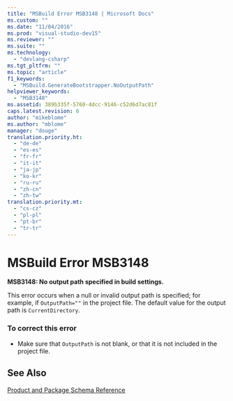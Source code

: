 ```yaml
---
title: "MSBuild Error MSB3148 | Microsoft Docs"
ms.custom: ""
ms.date: "11/04/2016"
ms.prod: "visual-studio-dev15"
ms.reviewer: ""
ms.suite: ""
ms.technology: 
  - "devlang-csharp"
ms.tgt_pltfrm: ""
ms.topic: "article"
f1_keywords: 
  - "MSBuild.GenerateBootstrapper.NoOutputPath"
helpviewer_keywords: 
  - "MSB3148"
ms.assetid: 389b335f-5760-4dcc-9146-c52d6d7ac81f
caps.latest.revision: 6
author: "mikeblome"
ms.author: "mblome"
manager: "douge"
translation.priority.ht: 
  - "de-de"
  - "es-es"
  - "fr-fr"
  - "it-it"
  - "ja-jp"
  - "ko-kr"
  - "ru-ru"
  - "zh-cn"
  - "zh-tw"
translation.priority.mt: 
  - "cs-cz"
  - "pl-pl"
  - "pt-br"
  - "tr-tr"
---
```

# MSBuild Error MSB3148
**MSB3148: No output path specified in build settings.**  
  
 This error occurs when a null or invalid output path is specified; for example, if `OutputPath=""` in the project file. The default value for the output path is `CurrentDirectory`.  
  
### To correct this error  
  
-   Make sure that `OutputPath` is not blank, or that it is not included in the project file.  
  
## See Also  
 [Product and Package Schema Reference](../deployment/product-and-package-schema-reference.md)